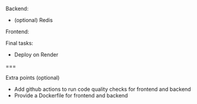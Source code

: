 Backend:

<!-- - remake delete board endpoint -->
<!-- - Jest -->

- (optional) Redis

Frontend:

<!-- - complete Redux implemetation -->
<!-- - make reorder -->
<!-- - make animations -->

Final tasks:

- Deploy on Render

===

Extra points (optional)

- Add github actions to run code quality checks for frontend and backend
- Provide a Dockerfile for frontend and backend
